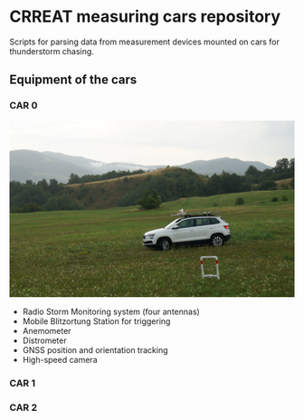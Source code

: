 # CRREAT measuring cars repository

Scripts for parsing data from measurement devices mounted on cars for thunderstorm chasing.


## Equipment of the cars

### CAR 0

![CRREAT CAR 0 in action](doc/img/CRREAT_CAR0.JPG)

  * Radio Storm Monitoring system  (four antennas)
  * Mobile Blitzortung Station for triggering
  * Anemometer
  * Distrometer
  * GNSS position and orientation tracking
  * High-speed camera

### CAR 1


### CAR 2
